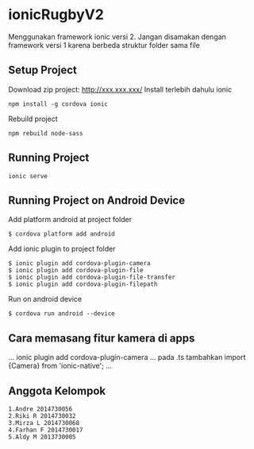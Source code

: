 # ionicRugbyV2
Menggunakan framework ionic versi 2. Jangan disamakan dengan framework versi 1 karena berbeda struktur folder sama file

## Setup Project

Download zip project: http://xxx.xxx.xxx/
Install terlebih dahulu ionic
```
npm install -g cordova ionic
```
Rebuild project
```
npm rebuild node-sass
```

## Running Project

```
ionic serve
```

## Running Project on Android Device
Add platform android at project folder
```
$ cordova platform add android
```
Add ionic plugin to project folder
```
$ ionic plugin add cordova-plugin-camera
$ ionic plugin add cordova-plugin-file
$ ionic plugin add cordova-plugin-file-transfer
$ ionic plugin add cordova-plugin-filepath
```
Run on android device
```
$ cordova run android --device
```
## Cara memasang fitur kamera di apps

...
ionic plugin add cordova-plugin-camera
...
pada .ts tambahkan import {Camera} from 'ionic-native';
...

## Anggota Kelompok
```
1.Andre 2014730056
2.Riki R 2014730032
3.Mirza L 2014730068
4.Farhan F 2014730017
5.Aldy M 2013730005
```
